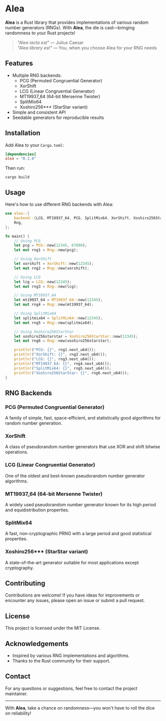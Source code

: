 # Alea

**Alea** is a Rust library that provides implementations of various random number generators (RNGs). With **Alea**, the die is cast—bringing randomness to your Rust projects!

> *"Alea iacta est"* — Julius Caesar  
> *"Alea library est"* — You, when you choose Alea for your RNG needs

## Features

- Multiple RNG backends:
  - PCG (Permuted Congruential Generator)
  - XorShift
  - LCG (Linear Congruential Generator)
  - MT19937_64 (64-bit Mersenne Twister)
  - SplitMix64
  - Xoshiro256\*\*\* (StarStar variant)
- Simple and consistent API
- Seedable generators for reproducible results

## Installation

Add Alea to your `Cargo.toml`:

```toml
[dependencies]
alea = "0.1.0"
```

Then run:

```shell
cargo build
```

## Usage

Here's how to use different RNG backends with Alea:

```rust
use alea::{
    backend::{LCG, MT19937_64, PCG, SplitMix64, XorShift, Xoshiro256StarStar},
    Rng,
};

fn main() {
    // Using PCG
    let pcg = PCG::new(12345, 67890);
    let mut rng1 = Rng::new(pcg);

    // Using XorShift
    let xorshift = XorShift::new(12345);
    let mut rng2 = Rng::new(xorshift);

    // Using LCG
    let lcg = LCG::new(12345);
    let mut rng3 = Rng::new(lcg);

    // Using MT19937_64
    let mt19937_64 = MT19937_64::new(12345);
    let mut rng4 = Rng::new(mt19937_64);

    // Using SplitMix64
    let splitmix64 = SplitMix64::new(12345);
    let mut rng5 = Rng::new(splitmix64);

    // Using Xoshiro256StarStar
    let xoshiro256starstar = Xoshiro256StarStar::new(12345);
    let mut rng6 = Rng::new(xoshiro256starstar);

    println!("PCG: {}", rng1.next_u64());
    println!("XorShift: {}", rng2.next_u64());
    println!("LCG: {}", rng3.next_u64());
    println!("MT19937_64: {}", rng4.next_u64());
    println!("SplitMix64: {}", rng5.next_u64());
    println!("Xoshiro256StarStar: {}", rng6.next_u64());
}
```

## RNG Backends

### PCG (Permuted Congruential Generator)

A family of simple, fast, space-efficient, and statistically good algorithms for random number generation.

### XorShift

A class of pseudorandom number generators that use XOR and shift bitwise operations.

### LCG (Linear Congruential Generator)

One of the oldest and best-known pseudorandom number generator algorithms.

### MT19937_64 (64-bit Mersenne Twister)

A widely used pseudorandom number generator known for its high period and equidistribution properties.

### SplitMix64

A fast, non-cryptographic PRNG with a large period and good statistical properties.

### Xoshiro256\*\*\* (StarStar variant)

A state-of-the-art generator suitable for most applications except cryptography.

## Contributing

Contributions are welcome! If you have ideas for improvements or encounter any issues, please open an issue or submit a pull request.

## License

This project is licensed under the MIT License.

## Acknowledgements

- Inspired by various RNG implementations and algorithms.
- Thanks to the Rust community for their support.

## Contact

For any questions or suggestions, feel free to contact the project maintainer.

---

With **Alea**, take a chance on randomness—you won't have to roll the dice on reliability!